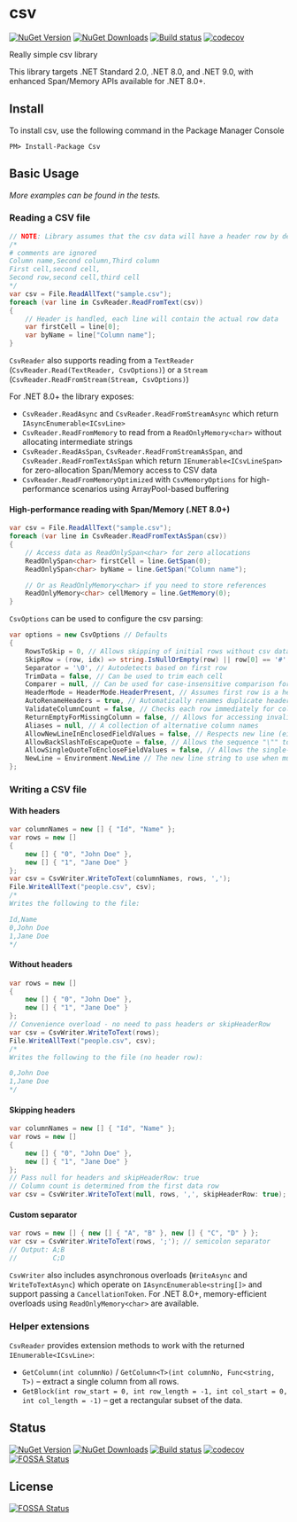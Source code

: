 # csv

[![NuGet Version](https://img.shields.io/nuget/v/Csv.svg?style=flat)](https://www.nuget.org/packages/Csv/)
[![NuGet Downloads](https://img.shields.io/nuget/dt/Csv.svg?style=flat)](https://www.nuget.org/packages/Csv/)
[![Build status](https://ci.appveyor.com/api/projects/status/d1m0vu1n7idsk7uu?svg=true)](https://ci.appveyor.com/project/SteveHansen/csv)
[![codecov](https://codecov.io/gh/stevehansen/csv/branch/master/graph/badge.svg)](https://codecov.io/gh/stevehansen/csv)

Really simple csv library

This library targets .NET Standard 2.0, .NET 8.0, and .NET 9.0, with enhanced Span/Memory APIs available for .NET 8.0+.

## Install

To install csv, use the following command in the Package Manager Console

    PM> Install-Package Csv

## Basic Usage

_More examples can be found in the tests._

### Reading a CSV file

```csharp
// NOTE: Library assumes that the csv data will have a header row by default, see CsvOptions.HeaderMode
/*
# comments are ignored
Column name,Second column,Third column
First cell,second cell,
Second row,second cell,third cell
*/ 
var csv = File.ReadAllText("sample.csv");
foreach (var line in CsvReader.ReadFromText(csv))
{
    // Header is handled, each line will contain the actual row data
    var firstCell = line[0];
    var byName = line["Column name"];
}
```

`CsvReader` also supports reading from a `TextReader` (`CsvReader.Read(TextReader, CsvOptions)`) or a `Stream` (`CsvReader.ReadFromStream(Stream, CsvOptions)`)

For .NET 8.0+ the library exposes:
- `CsvReader.ReadAsync` and `CsvReader.ReadFromStreamAsync` which return `IAsyncEnumerable<ICsvLine>`
- `CsvReader.ReadFromMemory` to read from a `ReadOnlyMemory<char>` without allocating intermediate strings
- `CsvReader.ReadAsSpan`, `CsvReader.ReadFromStreamAsSpan`, and `CsvReader.ReadFromTextAsSpan` which return `IEnumerable<ICsvLineSpan>` for zero-allocation Span/Memory access to CSV data
- `CsvReader.ReadFromMemoryOptimized` with `CsvMemoryOptions` for high-performance scenarios using ArrayPool-based buffering

#### High-performance reading with Span/Memory (.NET 8.0+)

```csharp
var csv = File.ReadAllText("sample.csv");
foreach (var line in CsvReader.ReadFromTextAsSpan(csv))
{
    // Access data as ReadOnlySpan<char> for zero allocations
    ReadOnlySpan<char> firstCell = line.GetSpan(0);
    ReadOnlySpan<char> byName = line.GetSpan("Column name");

    // Or as ReadOnlyMemory<char> if you need to store references
    ReadOnlyMemory<char> cellMemory = line.GetMemory(0);
}
```

`CsvOptions` can be used to configure the csv parsing:

```csharp
var options = new CsvOptions // Defaults
{
    RowsToSkip = 0, // Allows skipping of initial rows without csv data
    SkipRow = (row, idx) => string.IsNullOrEmpty(row) || row[0] == '#',
    Separator = '\0', // Autodetects based on first row
    TrimData = false, // Can be used to trim each cell
    Comparer = null, // Can be used for case-insensitive comparison for names
    HeaderMode = HeaderMode.HeaderPresent, // Assumes first row is a header row
    AutoRenameHeaders = true, // Automatically renames duplicate headers (e.g., "A", "A2", "A3") and converts empty headers to "Empty", "Empty2", etc. Set to false to throw on duplicates.
    ValidateColumnCount = false, // Checks each row immediately for column count
    ReturnEmptyForMissingColumn = false, // Allows for accessing invalid column names
    Aliases = null, // A collection of alternative column names
    AllowNewLineInEnclosedFieldValues = false, // Respects new line (either \r\n or \n) characters inside field values enclosed in double quotes.
    AllowBackSlashToEscapeQuote = false, // Allows the sequence "\"" to be a valid quoted value (in addition to the standard """")
    AllowSingleQuoteToEncloseFieldValues = false, // Allows the single-quote character to be used to enclose field values
    NewLine = Environment.NewLine // The new line string to use when multiline field values are read (Requires "AllowNewLineInEnclosedFieldValues" to be set to "true" for this to have any effect.)
};
```

### Writing a CSV file

#### With headers

```csharp
var columnNames = new [] { "Id", "Name" };
var rows = new []
{
    new [] { "0", "John Doe" },
    new [] { "1", "Jane Doe" }
};
var csv = CsvWriter.WriteToText(columnNames, rows, ',');
File.WriteAllText("people.csv", csv);
/*
Writes the following to the file:

Id,Name
0,John Doe
1,Jane Doe
*/
```

#### Without headers

```csharp
var rows = new []
{
    new [] { "0", "John Doe" },
    new [] { "1", "Jane Doe" }
};
// Convenience overload - no need to pass headers or skipHeaderRow
var csv = CsvWriter.WriteToText(rows);
File.WriteAllText("people.csv", csv);
/*
Writes the following to the file (no header row):

0,John Doe
1,Jane Doe
*/
```

#### Skipping headers

```csharp
var columnNames = new [] { "Id", "Name" };
var rows = new []
{
    new [] { "0", "John Doe" },
    new [] { "1", "Jane Doe" }
};
// Pass null for headers and skipHeaderRow: true
// Column count is determined from the first data row
var csv = CsvWriter.WriteToText(null, rows, ',', skipHeaderRow: true);
```

#### Custom separator

```csharp
var rows = new [] { new [] { "A", "B" }, new [] { "C", "D" } };
var csv = CsvWriter.WriteToText(rows, ';'); // semicolon separator
// Output: A;B
//         C;D
```

`CsvWriter` also includes asynchronous overloads (`WriteAsync` and
`WriteToTextAsync`) which operate on `IAsyncEnumerable<string[]>` and support
passing a `CancellationToken`. For .NET 8.0+, memory-efficient overloads using
`ReadOnlyMemory<char>` are available.

### Helper extensions

`CsvReader` provides extension methods to work with the returned
`IEnumerable<ICsvLine>`:

- `GetColumn(int columnNo)` / `GetColumn<T>(int columnNo, Func<string, T>)` –
  extract a single column from all rows.
- `GetBlock(int row_start = 0, int row_length = -1, int col_start = 0,
  int col_length = -1)` – get a rectangular subset of the data.


## Status

[![NuGet Version](https://img.shields.io/nuget/v/Csv.svg?style=flat)](https://www.nuget.org/packages/Csv/)
[![NuGet Downloads](https://img.shields.io/nuget/dt/Csv.svg?style=flat)](https://www.nuget.org/packages/Csv/)
[![Build status](https://ci.appveyor.com/api/projects/status/d1m0vu1n7idsk7uu?svg=true)](https://ci.appveyor.com/project/SteveHansen/csv)
[![codecov](https://codecov.io/gh/stevehansen/csv/branch/master/graph/badge.svg)](https://codecov.io/gh/stevehansen/csv)
[![FOSSA Status](https://app.fossa.io/api/projects/git%2Bgithub.com%2Fstevehansen%2Fcsv.svg?type=shield)](https://app.fossa.io/projects/git%2Bgithub.com%2Fstevehansen%2Fcsv?ref=badge_shield)


## License
[![FOSSA Status](https://app.fossa.io/api/projects/git%2Bgithub.com%2Fstevehansen%2Fcsv.svg?type=large)](https://app.fossa.io/projects/git%2Bgithub.com%2Fstevehansen%2Fcsv?ref=badge_large)
